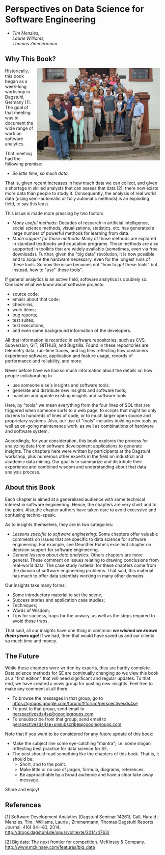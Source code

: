 # Perspectives on Data Science for Software Engineering


- <em>Tim Menzies,   
Laurie Williams,  
Thomas Zimmermann</em>


## Why This Book?

<img src="dagstuhl.JPG" width=400 align=right>
Historically, this book began as a week-long workshop in Dagstuhl, Germany [1].
The goal of that meeting was to
document the wide range of work on software analytics.

That meeting had 
the following premise:

+ _So little time, so much data._

That is, given recent increases in how much data we can collect,
and given a shortage in skilled analysts that can assess that data [2],
there now exists more data than people to study it.
Consequently, the analysis of real world data (using semi-automatic or fully automatic methods) is an exploding field, to
say this least.

This issue is made more pressing by two factors:

- _Many useful methods:_ Decades of research in artificial intelligence, social science methods, visualizations, statistics, etc.
has generated a large number of powerful  methods for learning from data.
- _Much support for those methods:_ Many of those
methods are explored in standard textbooks and
education programs.  Those methods are also
supported in toolkits that are widely available
(sometimes, even via free downloads). Further, given
the "big data" revolution, it is now possible and
to acquire the hardware necessary, even
for the longest runs of these tools. So now the issue becomes not "how to _get_ these tools" but, instead, how to "use'' these tools".

If general analytics is an active field, software analytics is doublely so.
Consider what we know about software projects:

- source code;
- emails about that code;
- check-ins;
- work items; 
- bug reports;
- test suites;
-  test executions;
-  and even some background information
of the developers. 

All that information is recorded in software repositories, such as CVS, Subversion, GIT, GITHUB, and Bugzilla. Found in these repositories are telemetry data, run-time traces, and log files reflecting how customers experience software, application and feature usage, records of performance and reliability, and more.

Never before have we had so much information about the details on how people collaborating to 

- use someone else's insights and software tools;
- generate and distribute new insights and software tools;
- maintain and update existing insights and software tools.

Here, by "tools" we mean everything from the four lines of SQL that are triggered when someone surfs
to a web page, to scripts that might be only dozens to hundreds of lines of code, or to much larger open
source and proprietary systems. Also, our use of "tools" includes building new tools as well as on-going
maintenance work, as well as combinations of hardware and software system. 

Accordingly, for your consideration, this book explores the process
for analyzing data from software development applications to generate
insights.
The chapters here
were written by participants at the Dagstuhl
workshop, plus numerous other experts in the field
on industrial and academic data mining.
Our goal is to summarize and distribute their
experience and combined wisdom and understanding about that data analysis
process.


## About this Book


Each chapter is aimed at a generalized audience with some technical interest in software
engineering. Hence, the chapters are very short and  to the point. Also,the chapter authors have taken care
to avoid excessive and confusing techno-speak.

As to insights themselves, they are in two categories:

- _Lessons specific to software engineering:_ Some chapters offer valuable comments on issues that are
  specific to data science for software engineering.  For example, see Geunther Ruhe's excellent
  chapter on decision support for software engineering.
- _General lessons about data analytics:_ Others chapters are more general. These
  comment on issues relating to drawing conclusions from real-world data. The case study material for these chapters come from the domain of software engineering problems.
  That said, this material has much to offer data scientists working in many other domains.
  
Our insights take many forms:

+ Some introductory material to set the scene;
+ Success stories and application case studies;
+ Techniques;
+ Words of Wisdom;
+ Tips for success, traps for the unwary, as well as the steps required to avoid those traps.

That said,  all our insights have one thing in common: _**we wished we known them years ago**_!
If we had, then that
would have
saved us and our clients so much time and money.


## The Future

While these chapters were written by experts, they
are hardly complete. Data science methods for SE are
continually changing so we view this book as a
"first edition" that will need significant and
regular updates. To that end, we have created a news
group for posting new insights. Feel free to make
any comment at all there.

+ To browse the messages in that group, go to https://groups.google.com/forum/#!forum/perspectivesds4se
+ To post to that group, send email to perspectivesds4se@googlegroups.com
+ To unsubscribe from that group, send email to perspectivesds4se+unsubscribe@googlegroups.com


Note that  if you want to be
considered for any future update of this book:

- Make the subject line some eye-catching "mantra";  i.e. some slogan reflecting best practice for data science for SE.
- The post should read something like the chapters of this book. That is, it should be:
  - Short, and to the point.
  - Make little or no use of jargon, formula, diagrams, references.
  - Be approachable by a broad audience and have a clear take away message.

Share and enjoy!



## References

[1] Software Development Analytics (Dagstuhl Seminar 14261), Gall, Harald ; Menzies, Tim ; Williams, Laurie ; Zimmermann, Thomas 
Dagstuhl Reports Journal, 4(6) 64--83, 2014, http://drops.dagstuhl.de/opus/volltexte/2014/4763/

[2] Big data: The next frontier for competition. McKinsey & Company. http://www.mckinsey.com/features/big_data
